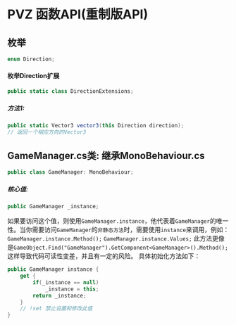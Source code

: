 # PVZ 函数API(重制版API)
## 枚举
```cs
enum Direction;
```
#### 枚举Direction扩展
```cs
public static class DirectionExtensions;
```
##### 方法1: 
```cs
public static Vector3 vector3(this Direction direction);
// 返回一个相应方向的Vector3
```
## GameManager.cs类: 继承MonoBehaviour.cs
```cs
public class GameManager: MonoBehaviour;
```
##### 核心值:
```cs
public GameManager _instance;
```
如果要访问这个值，则使用`GameManager.instance`，他代表着`GameManager`的唯一性。当你需要访问`GameManager`的`非静态方法`时，需要使用`instance`来调用，例如：
`GameManager.instance.Method();`
`GameManager.instance.Values;`
此方法更像是`GameObject.Find("GameManager").GetComponent<GameManager>().Method();`这样导致代码可读性变差，并且有一定的风险。
具体初始化方法如下：
```cs
public GameManager instance {
    get {
        if(_instance == null)
            _instance = this;
        return _instance;
    }
    // !set 禁止设置和修改此值
}
```
